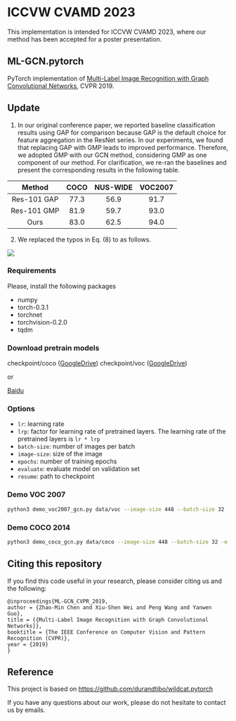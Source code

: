 # ICCVW CVAMD 2023
This implementation is intended for ICCVW CVAMD 2023, where our method has been accepted for a poster presentation.

## ML-GCN.pytorch
PyTorch implementation of [Multi-Label Image Recognition with Graph Convolutional Networks](https://arxiv.org/abs/1904.03582), CVPR 2019.

## Update
1. In our original conference paper, we reported baseline classification results using GAP for comparison because GAP is the default choice for feature aggregation in the ResNet series. In our experiments, we found that replacing GAP with GMP leads to improved performance. Therefore, we adopted GMP with our GCN method, considering GMP as one component of our method. For clarification, we re-ran the baselines and present the corresponding results in the following table.

| Method    | COCO    | NUS-WIDE |VOC2007  |
|:---------:|:-------:|:-------:|:--------:|
| Res-101 GAP  | 77.3    |   56.9   |  91.7|
| Res-101 GMP |  81.9  | 59.7   |  93.0 |
| Ours        |  83.0  | 62.5   |  94.0 |


2. We replaced the typos in Eq. (8) to as follows.

![](data/svg.svg)

### Requirements
Please, install the following packages
- numpy
- torch-0.3.1
- torchnet
- torchvision-0.2.0
- tqdm

### Download pretrain models
checkpoint/coco ([GoogleDrive](https://drive.google.com/open?id=1ivLi1Rc-dCUmN1ProcMk76zxF1DSvlIk))
checkpoint/voc ([GoogleDrive](https://drive.google.com/open?id=1lhbmW5g-Mo9KgI07nmc1kwSbEnb6t-YA))

or

[Baidu](https://pan.baidu.com/s/17j3lTjMRmXvWHT86zhaaVA)

### Options
- `lr`: learning rate
- `lrp`: factor for learning rate of pretrained layers. The learning rate of the pretrained layers is `lr * lrp`
- `batch-size`: number of images per batch
- `image-size`: size of the image
- `epochs`: number of training epochs
- `evaluate`: evaluate model on validation set
- `resume`: path to checkpoint

### Demo VOC 2007
```sh
python3 demo_voc2007_gcn.py data/voc --image-size 448 --batch-size 32 -e --resume checkpoint/voc/voc_checkpoint.pth.tar
```

### Demo COCO 2014
```sh
python3 demo_coco_gcn.py data/coco --image-size 448 --batch-size 32 -e --resume checkpoint/coco/coco_checkpoint.pth.tar
```

## Citing this repository
If you find this code useful in your research, please consider citing us and the following:

```
@inproceedings{ML-GCN_CVPR_2019,
author = {Zhao-Min Chen and Xiu-Shen Wei and Peng Wang and Yanwen Guo},
title = {{Multi-Label Image Recognition with Graph Convolutional Networks}},
booktitle = {The IEEE Conference on Computer Vision and Pattern Recognition (CVPR)},
year = {2019}
}
```
## Reference
This project is based on https://github.com/durandtibo/wildcat.pytorch


If you have any questions about our work, please do not hesitate to contact us by emails.
